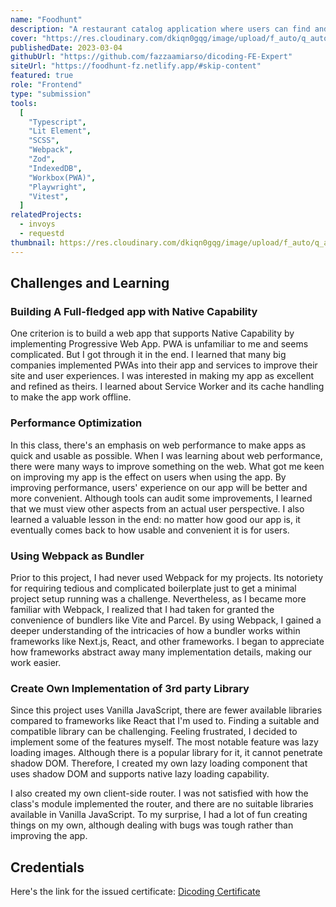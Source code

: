 ```yaml
---
name: "Foodhunt"
description: "A restaurant catalog application where users can find and search for their favorite restaurants. This project is a final project submission for Dicoding Frontend Expert Class."
cover: "https://res.cloudinary.com/dkiqn0gqg/image/upload/f_auto/q_auto/v1720464826/fazzaamiarso.com-astro/projects/foodhunt/foodhunt-cover.png"
publishedDate: 2023-03-04
githubUrl: "https://github.com/fazzaamiarso/dicoding-FE-Expert"
siteUrl: "https://foodhunt-fz.netlify.app/#skip-content"
featured: true
role: "Frontend"
type: "submission"
tools:
  [
    "Typescript",
    "Lit Element",
    "SCSS",
    "Webpack",
    "Zod",
    "IndexedDB",
    "Workbox(PWA)",
    "Playwright",
    "Vitest",
  ]
relatedProjects:
  - invoys
  - requestd
thumbnail: https://res.cloudinary.com/dkiqn0gqg/image/upload/f_auto/q_auto/v1720382623/fazzaamiarso.com-astro/projects/foodhunt/fh-logo_ahhp7l.webp
---
```


## Challenges and Learning

### Building A Full-fledged app with Native Capability

One criterion is to build a web app that supports Native Capability by implementing Progressive Web App. PWA is unfamiliar to me and seems complicated. But I got through it in the end.
I learned that many big companies implemented PWAs into their app and services to improve their site and user experiences. I was interested in making my app as excellent and refined as theirs. I learned about Service Worker and its cache handling to make the app work offline.

### Performance Optimization

In this class, there's an emphasis on web performance to make apps as quick and usable as possible. When I was learning about web performance, there were many ways to improve something on the web. What got me keen on improving my app is the effect on users when using the app. By improving performance, users' experience on our app will be better and more convenient. Although tools can audit some improvements, I learned that we must view other aspects from an actual user perspective. I also learned a valuable lesson in the end: no matter how good our app is, it eventually comes back to how usable and convenient it is for users.

### Using Webpack as Bundler

Prior to this project, I had never used Webpack for my projects. Its notoriety for requiring tedious and complicated boilerplate just to get a minimal project setup running was a challenge. Nevertheless, as I became more familiar with Webpack, I realized that I had taken for granted the convenience of bundlers like Vite and Parcel.
By using Webpack, I gained a deeper understanding of the intricacies of how a bundler works within frameworks like Next.js, React, and other frameworks. I began to appreciate how frameworks abstract away many implementation details, making our work easier.

### Create Own Implementation of 3rd party Library

Since this project uses Vanilla JavaScript, there are fewer available libraries compared to frameworks like React that I'm used to. Finding a suitable and compatible library can be challenging.
Feeling frustrated, I decided to implement some of the features myself. The most notable feature was lazy loading images. Although there is a popular library for it, it cannot penetrate shadow DOM. Therefore, I created my own lazy loading component that uses shadow DOM and supports native lazy loading capability.

I also created my own client-side router. I was not satisfied with how the class's module implemented the router, and there are no suitable libraries available in Vanilla JavaScript. To my surprise, I had a lot of fun creating things on my own, although dealing with bugs was tough rather than improving the app.

## Credentials

Here's the link for the issued certificate: [Dicoding Certificate](https://www.dicoding.com/certificates/EYX49LY4RPDL)
